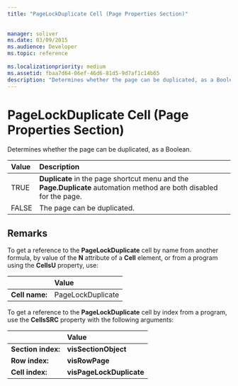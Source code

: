 ```yaml
---
title: "PageLockDuplicate Cell (Page Properties Section)"
 
 
manager: soliver
ms.date: 03/09/2015
ms.audience: Developer
ms.topic: reference
 
ms.localizationpriority: medium
ms.assetid: fbaa7d64-06ef-46d6-81d5-9d7af1c14b65
description: "Determines whether the page can be duplicated, as a Boolean, for Outlook 2013 or Outlook 2016."
---
```


# PageLockDuplicate Cell (Page Properties Section)

Determines whether the page can be duplicated, as a Boolean.
  
|Value |Description |
|:-----|:-----|
|TRUE  <br/> |**Duplicate** in the page shortcut menu and the **Page.Duplicate** automation method are both disabled for the page. |
|FALSE  <br/> |The page can be duplicated. |
   
## Remarks

To get a reference to the **PageLockDuplicate** cell by name from another formula, by value of the **N** attribute of a **Cell** element, or from a program using the **CellsU** property, use: 
  
||Value |
|:-----|:-----|
| **Cell name:**  <br/> | PageLockDuplicate  <br/> |
   
To get a reference to the **PageLockDuplicate** cell by index from a program, use the **CellsSRC** property with the following arguments: 
  
||Value |
|:-----|:-----|
| **Section index:**  <br/> |**visSectionObject** <br/> |
| **Row index:**  <br/> |**visRowPage** <br/> |
| **Cell index:**  <br/> |**visPageLockDuplicate** <br/> |
   

